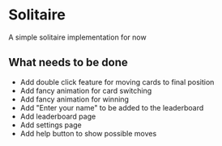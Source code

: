 # Solitaire

A simple solitaire implementation for now

## What needs to be done

- Add double click feature for moving cards to final position
- Add fancy animation for card switching
- Add fancy animation for winning
- Add "Enter your name" to be added to the leaderboard
- Add leaderboard page
- Add settings page
- Add help button to show possible moves
